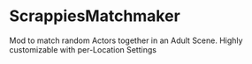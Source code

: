 # ScrappiesMatchmaker
Mod to match random Actors together in an Adult Scene. Highly customizable with per-Location Settings
